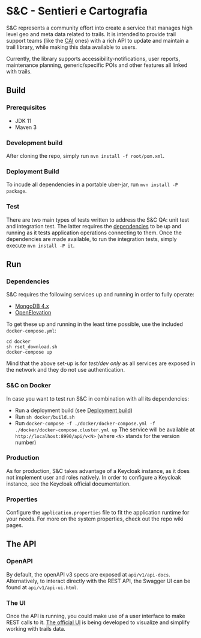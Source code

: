 # S&C - Sentieri e Cartografia
S&C represents a community effort into create a service that manages high level geo and meta data related to trails.
It is intended to provide trail support teams (like the [CAI](https://www.cai.it/) ones) with a rich API to update and maintain a trail library, while making this data available to users.

Currently, the library supports accessibility-notifications, user reports, maintenance planning, generic/specific POIs and other features all linked with trails.

## Build
### Prerequisites
- JDK 11
- Maven 3

### Development build
After cloning the repo, simply run `mvn install -f root/pom.xml`.

### Deployment Build
To incude all dependencies in a portable uber-jar, run `mvn install -P package`.

### Test
There are two main types of tests written to address the S&C QA: unit test and integration test.
The latter requires the [dependencies](#Dependencies) to be up and running as it tests application operations connecting to them.
Once the dependencies are made available, to run the integration tests, simply execute `mvn install -P it`. 

## Run

### Dependencies
S&C requires the following services up and running in order to fully operate:
- [MongoDB 4.x](https://www.mongodb.com)
- [OpenElevation](https://open-elevation.com/)

To get these up and running in the least time possible, use the included `docker-compose.yml`:
```
cd docker
sh rset_download.sh
docker-compose up
```
Mind that the above set-up is for *test/dev only* as all services are exposed in the network and they do not
use authentication.

### S&C on Docker
In case you want to test run S&C in combination with all its dependencies:
- Run a deployment build (see [Deployment build](#Deployment-build))
- Run `sh docker/build.sh`
- Run `docker-compose -f ./docker/docker-compose.yml -f ./docker/docker-compose.cluster.yml up`
The service will be available at `http://localhost:8990/api/v<N>` (where `<N>` stands for the version number)

### Production
As for production, S&C takes advantage of a Keycloak instance, as it does not implement user and roles natively.
In order to configure a Keycloak instance, see the Keycloak official documentation.

### Properties
Configure the `application.properties` file to fit the application runtime for your needs.
For more on the system properties, check out the repo wiki pages.

## The API

### OpenAPI
By default, the openAPI v3 specs are exposed at `api/v1/api-docs`.
Alternatively, to interact directly with the REST API, the Swagger UI can be found at `api/v1/api-ui.html`.

### The UI
Once the API is running, you could make use of a user interface to make REST calls to it.
[The official UI](https://github.com/loreV/SeC-Frontend) is being developed to visualize and simplify working with trails data.
